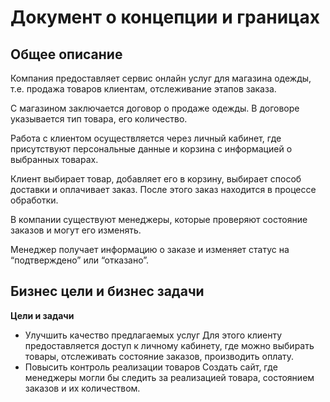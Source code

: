 # Документ о концепции и границах

## Общее описание

Компания предоставляет сервис онлайн услуг для магазина одежды, т.е. продажа товаров клиентам, отслеживание этапов заказа.

С магазином заключается договор о продаже одежды. В договоре указывается тип товара, его количество.

Работа с клиентом осуществляется через личный кабинет, где присутствуют персональные данные и корзина с информацией о выбранных товарах.

Клиент выбирает товар, добавляет его в корзину, выбирает способ доставки и оплачивает заказ. После этого заказ находится в процессе обработки.

В компании существуют менеджеры, которые проверяют состояние заказов и могут его изменять.

Менеджер получает информацию о заказе и изменяет статус на “подтверждено” или “отказано”. 

## Бизнес цели и бизнес задачи

**Цели и задачи**
- Улучшить качество предлагаемых услуг
Для этого клиенту предоставляется доступ к личному кабинету, где можно выбирать товары, отслеживать состояние заказов, производить оплату.
- Повысить контроль реализации товаров
Создать сайт, где менеджеры могли бы следить за реализацией товара, состоянием заказов и их количеством.






